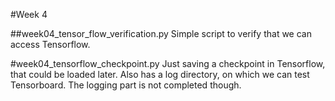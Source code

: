 #Week 4

##week04_tensor_flow_verification.py
Simple script to verify that we can access Tensorflow.

#week04_tensorflow_checkpoint.py
Just saving a checkpoint in Tensorflow, that could be loaded later. Also has a log directory, on which we can test Tensorboard. The logging part is not completed though.
